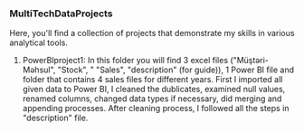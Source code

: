 ### MultiTechDataProjects

Here, you'll find a collection of projects that demonstrate my skills in various analytical tools.

1. PowerBIproject1:
   In this folder you will find 3 excel files ("Müştəri-Məhsul", "Stock", " "Sales", "description" (for guide)), 1 Power BI file and folder that contains 4 sales files for different years. First I imported all given data to Power BI, I cleaned the dublicates, examined null values, renamed columns, changed data types if necessary, did merging and appending processes. After cleaning process, I followed all the steps in "description" file.
